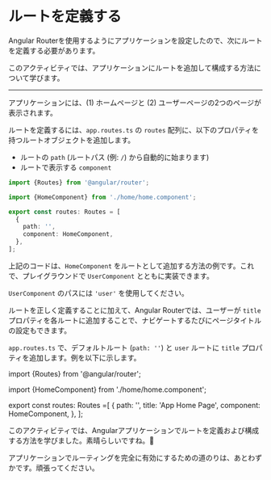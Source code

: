# ルートを定義する

Angular Routerを使用するようにアプリケーションを設定したので、次にルートを定義する必要があります。

このアクティビティでは、アプリケーションにルートを追加して構成する方法について学びます。

<hr>

<docs-workflow>

<docs-step title="`app.routes.ts`でルートを定義する">

アプリケーションには、(1) ホームページと (2) ユーザーページの2つのページが表示されます。

ルートを定義するには、`app.routes.ts` の `routes` 配列に、以下のプロパティを持つルートオブジェクトを追加します。

- ルートの `path` (ルートパス (例: `/`) から自動的に始まります)
- ルートで表示する `component`

```ts
import {Routes} from '@angular/router';

import {HomeComponent} from './home/home.component';

export const routes: Routes = [
  {
    path: '',
    component: HomeComponent,
  },
];
```

上記のコードは、`HomeComponent` をルートとして追加する方法の例です。これで、プレイグラウンドで `UserComponent` とともに実装できます。

`UserComponent` のパスには `'user'` を使用してください。

</docs-step>

<docs-step title="ルート定義にタイトルを追加する">

ルートを正しく定義することに加えて、Angular Routerでは、ユーザーが `title` プロパティを各ルートに追加することで、ナビゲートするたびにページタイトルの設定もできます。

`app.routes.ts` で、デフォルトルート (`path: ''`) と `user` ルートに `title` プロパティを追加します。例を以下に示します。

<docs-code language="ts" highlight="[8]">
import {Routes} from '@angular/router';

import {HomeComponent} from './home/home.component';

export const routes: Routes =[
  {
    path: '',
    title: 'App Home Page',
    component: HomeComponent,
  },
];
</docs-code>

</docs-step>

</docs-workflow>

このアクティビティでは、Angularアプリケーションでルートを定義および構成する方法を学びました。素晴らしいですね。🙌

アプリケーションでルーティングを完全に有効にするための道のりは、あとわずかです。頑張ってください。


